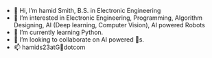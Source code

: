 - 👋 Hi, I’m hamid Smith, B.S. in Electronic Engineering
- 👀 I’m interested in Electronic Engineering, Programming, Algorithm Designing, AI (Deep learning, Computer Vision), AI powered Robots 
- 🌱 I’m currently learning Python. 
- 💞️ I’m looking to collaborate on AI powered 🤖s.
- 📫 hamids23atG💌dotcom

<!---
hamids23/hamids23 is a ✨ special ✨ repository because its `README.md` (this file) appears on your GitHub profile.
You can click the Preview link to take a look at your changes.
--->

